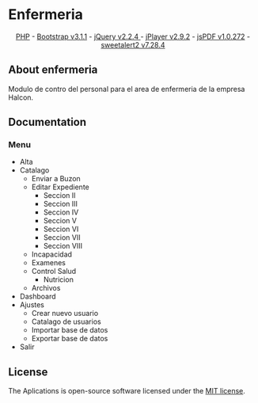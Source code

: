 # Enfermeria

<p align="center">
<a href="https://www.php.net/">PHP</a> - <a href="https://getbootstrap.com/">Bootstrap v3.1.1</a> - <a href="https://packagist.org/packages/laravel/framework">jQuery v2.2.4 </a> - <a href="http://www.jplayer.org">jPlayer v2.9.2</a> - <a href="https://github.com/MrRio/jsPDF">jsPDF v1.0.272</a> - <a href="https://github.com/MrRio/jsPDF">sweetalert2 v7.28.4</a>
</p>

## About enfermeria

Modulo de contro del personal para el area de enfermeria de la empresa Halcon.


## Documentation
### Menu
* Alta
* Catalago
  * Enviar a Buzon
  * Editar Expediente
      * Seccion II
	  * Seccion III
	  * Seccion IV
	  * Seccion V
	  * Seccion VI
	  * Seccion VII
	  * Seccion VIII
  * Incapacidad
  * Examenes
  * Control Salud
  	* Nutricion
  * Archivos
* Dashboard
* Ajustes
  * Crear nuevo usuario
  * Catalago de usuarios
  * Importar base de datos
  * Exportar base de datos
* Salir



## License

The Aplications is open-source software licensed under the [MIT license](https://opensource.org/licenses/MIT).

